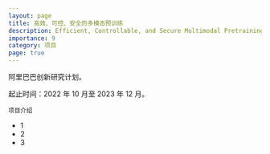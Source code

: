 ```yaml
---
layout: page
title: 高效、可控、安全的多模态预训练
description: Efficient, Controllable, and Secure Multimodal Pretraining
importance: 9
category: 项目
page: true
---
```


阿里巴巴创新研究计划。

起止时间：2022 年 10 月至 2023 年 12 月。

    项目介绍

- 1
- 2
- 3